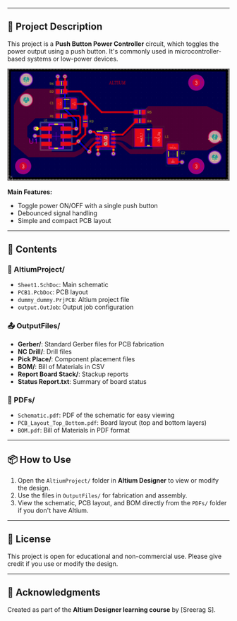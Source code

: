 
---

## 📐 Project Description

This project is a **Push Button Power Controller** circuit, which toggles the power output using a push button. It's commonly used in microcontroller-based systems or low-power devices.

![PCB Preview](image/pcb_preview.png)

**Main Features:**
- Toggle power ON/OFF with a single push button
- Debounced signal handling
- Simple and compact PCB layout

---

## 🧾 Contents

### 🔧 AltiumProject/
- `Sheet1.SchDoc`: Main schematic
- `PCB1.PcbDoc`: PCB layout
- `dummy_dummy.PrjPCB`: Altium project file
- `output.OutJob`: Output job configuration

### 📤 OutputFiles/
- **Gerber/**: Standard Gerber files for PCB fabrication
- **NC Drill/**: Drill files
- **Pick Place/**: Component placement files
- **BOM/**: Bill of Materials in CSV
- **Report Board Stack/**: Stackup reports
- **Status Report.txt**: Summary of board status

### 📄 PDFs/
- `Schematic.pdf`: PDF of the schematic for easy viewing
- `PCB_Layout_Top_Bottom.pdf`: Board layout (top and bottom layers)
- `BOM.pdf`: Bill of Materials in PDF format

---

## 📦 How to Use

1. Open the `AltiumProject/` folder in **Altium Designer** to view or modify the design.
2. Use the files in `OutputFiles/` for fabrication and assembly.
3. View the schematic, PCB layout, and BOM directly from the `PDFs/` folder if you don't have Altium.

---

## 🧠 License

This project is open for educational and non-commercial use. Please give credit if you use or modify the design.

---

## 🙌 Acknowledgments

Created as part of the **Altium Designer learning course** by [Sreerag S].

